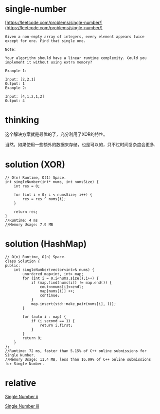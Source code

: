 # single-number

[https://leetcode.com/problems/single-number/](https://leetcode.com/problems/single-number/)

```
Given a non-empty array of integers, every element appears twice except for one. Find that single one.

Note:

Your algorithm should have a linear runtime complexity. Could you implement it without using extra memory?

Example 1:

Input: [2,2,1]
Output: 1
Example 2:

Input: [4,1,2,1,2]
Output: 4
```

# thinking

这个解决方案就是最优的了，充分利用了XOR的特性。

当然，如果使用一些额外的数据来存储，也是可以的，只不过时间复杂度会更多.

# solution (XOR)

```
// O(n) Runtime, O(1) Space.
int singleNumber(int* nums, int numsSize) {
    int res = 0;

    for (int i = 0; i < numsSize; i++) {
        res = res ^ nums[i];
    }

    return res;
}
//Runtime: 4 ms
//Memory Usage: 7.9 MB
```

# solution (HashMap)
```
// O(n) Runtime, O(n) Space.
class Solution {
public:
    int singleNumber(vector<int>& nums) {
        unordered_map<int, int> map;
        for (int i = 0;i<nums.size();i++) {
            if (map.find(nums[i]) != map.end()) {
                cout<<nums[i]<<endl;
                map[nums[i]] ++;
                continue;
            }
            map.insert(std::make_pair(nums[i], 1));
        }

        for (auto i : map) {
            if (i.second == 1) {
                return i.first;
            }
        }
        return 0;
    }
};
//Runtime: 72 ms, faster than 5.15% of C++ online submissions for Single Number.
//Memory Usage: 11.4 MB, less than 16.09% of C++ online submissions for Single Number.
```


# relative

[Single Number ii](https://leetcode.com/problems/single-number-ii/)

[Single Number iii](https://leetcode.com/problems/single-number-iii/)
